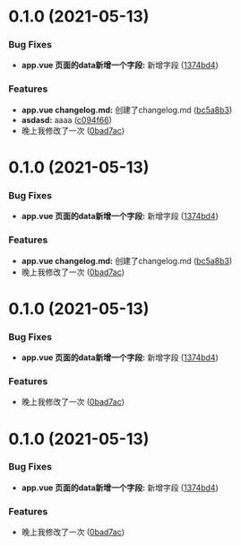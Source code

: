 # 0.1.0 (2021-05-13)


### Bug Fixes

* **app.vue 页面的data新增一个字段:** 新增字段 ([1374bd4](https://github.com/M-cheng-web/VueComponents/commit/1374bd401ae3f889f6d0d09e8b831a639198177e))


### Features

* **app.vue changelog.md:** 创建了changelog.md ([bc5a8b3](https://github.com/M-cheng-web/VueComponents/commit/bc5a8b3b56593b6f58891744daa535c60642d18d))
* **asdasd:** aaaa ([c094f66](https://github.com/M-cheng-web/VueComponents/commit/c094f66e5468f0c01237968bad0e41d1db231a22))
* 晚上我修改了一次 ([0bad7ac](https://github.com/M-cheng-web/VueComponents/commit/0bad7ac1650c86293dbcdaafc9d5bddc147b215a))



# 0.1.0 (2021-05-13)


### Bug Fixes

* **app.vue 页面的data新增一个字段:** 新增字段 ([1374bd4](https://github.com/M-cheng-web/VueComponents/commit/1374bd401ae3f889f6d0d09e8b831a639198177e))


### Features

* **app.vue changelog.md:** 创建了changelog.md ([bc5a8b3](https://github.com/M-cheng-web/VueComponents/commit/bc5a8b3b56593b6f58891744daa535c60642d18d))
* 晚上我修改了一次 ([0bad7ac](https://github.com/M-cheng-web/VueComponents/commit/0bad7ac1650c86293dbcdaafc9d5bddc147b215a))



# 0.1.0 (2021-05-13)


### Bug Fixes

* **app.vue 页面的data新增一个字段:** 新增字段 ([1374bd4](https://github.com/M-cheng-web/VueComponents/commit/1374bd401ae3f889f6d0d09e8b831a639198177e))


### Features

* 晚上我修改了一次 ([0bad7ac](https://github.com/M-cheng-web/VueComponents/commit/0bad7ac1650c86293dbcdaafc9d5bddc147b215a))



# 0.1.0 (2021-05-13)


### Bug Fixes

* **app.vue 页面的data新增一个字段:** 新增字段 ([1374bd4](https://github.com/M-cheng-web/VueComponents/commit/1374bd401ae3f889f6d0d09e8b831a639198177e))


### Features

* 晚上我修改了一次 ([0bad7ac](https://github.com/M-cheng-web/VueComponents/commit/0bad7ac1650c86293dbcdaafc9d5bddc147b215a))



